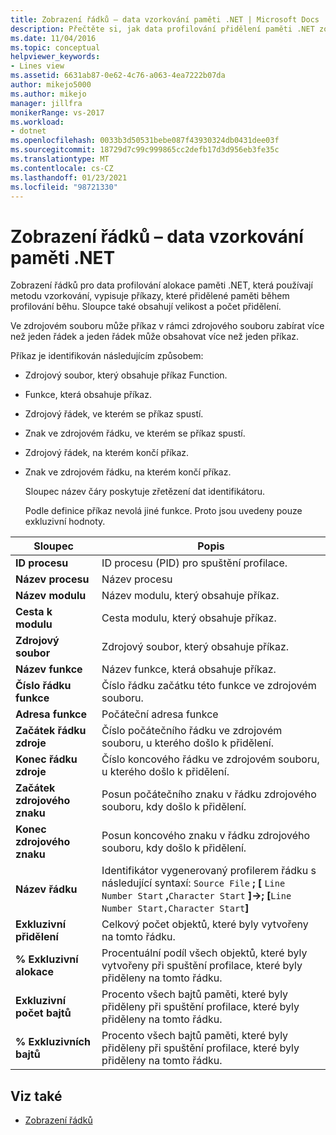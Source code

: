 ```yaml
---
title: Zobrazení řádků – data vzorkování paměti .NET | Microsoft Docs
description: Přečtěte si, jak data profilování přidělení paměti .NET zobrazují příkazy, které přidělené paměti během profilace běhu.
ms.date: 11/04/2016
ms.topic: conceptual
helpviewer_keywords:
- Lines view
ms.assetid: 6631ab87-0e62-4c76-a063-4ea7222b07da
author: mikejo5000
ms.author: mikejo
manager: jillfra
monikerRange: vs-2017
ms.workload:
- dotnet
ms.openlocfilehash: 0033b3d50531bebe087f43930324db0431dee03f
ms.sourcegitcommit: 18729d7c99c999865cc2defb17d3d956eb3fe35c
ms.translationtype: MT
ms.contentlocale: cs-CZ
ms.lasthandoff: 01/23/2021
ms.locfileid: "98721330"
---
```

# <a name="lines-view---net-memory-sampling-data"></a>Zobrazení řádků – data vzorkování paměti .NET
Zobrazení řádků pro data profilování alokace paměti .NET, která používají metodu vzorkování, vypisuje příkazy, které přidělené paměti během profilování běhu. Sloupce také obsahují velikost a počet přidělení.

 Ve zdrojovém souboru může příkaz v rámci zdrojového souboru zabírat více než jeden řádek a jeden řádek může obsahovat více než jeden příkaz.

 Příkaz je identifikován následujícím způsobem:

- Zdrojový soubor, který obsahuje příkaz Function.

- Funkce, která obsahuje příkaz.

- Zdrojový řádek, ve kterém se příkaz spustí.

- Znak ve zdrojovém řádku, ve kterém se příkaz spustí.

- Zdrojový řádek, na kterém končí příkaz.

- Znak ve zdrojovém řádku, na kterém končí příkaz.

  Sloupec název čáry poskytuje zřetězení dat identifikátoru.

  Podle definice příkaz nevolá jiné funkce. Proto jsou uvedeny pouze exkluzivní hodnoty.

|Sloupec|Popis|
|------------|-----------------|
|**ID procesu**|ID procesu (PID) pro spuštění profilace.|
|**Název procesu**|Název procesu|
|**Název modulu**|Název modulu, který obsahuje příkaz.|
|**Cesta k modulu**|Cesta modulu, který obsahuje příkaz.|
|**Zdrojový soubor**|Zdrojový soubor, který obsahuje příkaz.|
|**Název funkce**|Název funkce, která obsahuje příkaz.|
|**Číslo řádku funkce**|Číslo řádku začátku této funkce ve zdrojovém souboru.|
|**Adresa funkce**|Počáteční adresa funkce|
|**Začátek řádku zdroje**|Číslo počátečního řádku ve zdrojovém souboru, u kterého došlo k přidělení.|
|**Konec řádku zdroje**|Číslo koncového řádku ve zdrojovém souboru, u kterého došlo k přidělení.|
|**Začátek zdrojového znaku**|Posun počátečního znaku v řádku zdrojového souboru, kdy došlo k přidělení.|
|**Konec zdrojového znaku**|Posun koncového znaku v řádku zdrojového souboru, kdy došlo k přidělení.|
|**Název řádku**|Identifikátor vygenerovaný profilerem řádku s následující syntaxí: `Source File` **; [** `Line Number Start` **,**`Character Start` **]->; [**`Line Number Start,Character Start`**]**|
|**Exkluzivní přidělení**|Celkový počet objektů, které byly vytvořeny na tomto řádku.|
|**% Exkluzivní alokace**|Procentuální podíl všech objektů, které byly vytvořeny při spuštění profilace, které byly přiděleny na tomto řádku.|
|**Exkluzivní počet bajtů**|Procento všech bajtů paměti, které byly přiděleny při spuštění profilace, které byly přiděleny na tomto řádku.|
|**% Exkluzivních bajtů**|Procento všech bajtů paměti, které byly přiděleny při spuštění profilace, které byly přiděleny na tomto řádku.|

## <a name="see-also"></a>Viz také
- [Zobrazení řádků](../profiling/lines-view-sampling-data.md)
